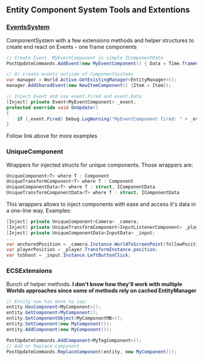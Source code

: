 ## Entity Component System Tools and Extentions

### [EventsSystem](https://forum.unity.com/threads/eventssystem-for-one-frame-components.548965/) 
ComponentSystem with a few extensions methods and helper structures to create end react on Events - one frame components
```c#
// Create Event. MyEventComponent is simple IComponentData
PostUpdateCommands.AddEvent(new MyEventComponent() { Data = Time.frameCount });

// Or create events outside of ComponentSystems
var manager = World.Active.GetExistingManager<EntityManager>();
manager.AddSharedEvent(new NewItemComponent() {Item = Item});

// Inject Event and use event.Fired and event.Data
[Inject] private Event<MyEventComponent> _event;
protected override void OnUpdate()
{
    if (_event.Fired) Debug.LogWarning("MyEventComponent fired: " + _event.Data[0].Data);
}
```
Follow link above for more examples


### UniqueComponent
Wrappers for injected structs for unique components. Those wrappers are:
```c#
UniqueComponent<T> where T : Component
UniqueTransformComponent<T> where T : Component
UniqueComponentData<T> where T : struct, IComponentData
UniqueTransformComponentData<T> where T : struct, IComponentData
```
This wrappers allows to inject components with ease and access it's data in a one-line way. Examples:
```c#
[Inject] private UniqueComponent<Camera> _camera;
[Inject] private UniqueTransformComponent<InputListenerComponent> _player;
[Inject] private UniqueComponentData<InputData> _input;
...
var anchoredPosition = _camera.Instance.WorldToScreenPoint(followPosition);
var playerPosition = _player.TransformInstance.position;
var toShoot = _input.Instance.LeftButtonClick;
```


### ECSExtensions
Bunch of helper methods. **I don't know how they'll work with multiple Worlds approaches since some of methods rely on cached EntityManager**

```c#
// Entity now has more to say:
entity.HasComponent<MyComponent>();
entity.GetComponent<MyComponent();
entity.GetComponentObject<MyComponentMB>();
entity.SetComponent(new MyComponent());
entity.AddComponent(new MyComponent());

PostUpdateCommands.AddComponent<MyTagComponent>();
// Add or Replace component
PostUpdateCommands.ReplaceComponent(entity, new MyComponent());
```

